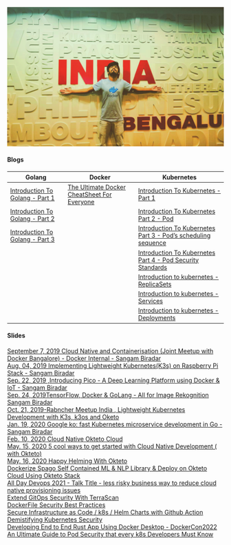 <img src="https://raw.githubusercontent.com/sangam14/sangam14/master/assets/github-profile.png">


#### Blogs
| Golang                                                                                             | Docker                                                                                                                       | Kubernetes                                                                                                                                                    |
|----------------------------------------------------------------------------------------------------|------------------------------------------------------------------------------------------------------------------------------|---------------------------------------------------------------------------------------------------------------------------------------------------------------|
| [Introduction To Golang - Part 1](https://blog.cloudnativefolks.org/introduction-to-golang-part-1) | [The Ultimate Docker CheatSheet For Everyone](https://blog.cloudnativefolks.org/the-ultimate-docker-cheatsheet-for-everyone) | [Introduction To Kubernetes - Part 1](https://blog.cloudnativefolks.org/introduction-to-kubernetes-part-1)                                                    |
| [Introduction To Golang - Part 2](https://blog.cloudnativefolks.org/introduction-to-golang-part-2) |                                                                                                                              | [Introduction To Kubernetes Part 2 - Pod](https://blog.cloudnativefolks.org/introduction-to-kubernetes-part-2-pod)                                            |
| [Introduction To Golang - Part 3](https://blog.cloudnativefolks.org/introduction-to-golang-part-3) |                                                                                                                              | [Introduction To Kubernetes Part 3 - Pod’s scheduling sequence](https://blog.cloudnativefolks.org/introduction-to-kubernetes-part-3-pods-scheduling-sequence) |
|                                                                                                    |                                                                                                                              | [Introduction To Kubernetes Part 4 - Pod Security Standards](https://blog.cloudnativefolks.org/introduction-to-kubernetes-part-4-pod-security-standards)      |
|                                                                                                    |                                                                                                                              | [Introduction to kubernetes - ReplicaSets](https://blog.cloudnativefolks.org/introduction-to-kubernetes-replicasets)                                          |
|                                                                                                    |                                                                                                                              | [Introduction to kubernetes - Services](https://blog.cloudnativefolks.org/introduction-to-kubernetes-services)                                                |
|                                                                                                    |                                                                                                                              | [Introduction to kubernetes - Deployments](https://blog.cloudnativefolks.org/introduction-to-kubernetes-deployments )                                         |


#### Slides 

[September 7, 2019 Cloud Native and Containerisation (Joint Meetup with Docker Bangalore) - Docker Internal - Sangam Biradar](https://www.slideshare.net/sangambiradar370/september-7-2019-cloud-native-and-containerisation-joint-meetup-with-docker-bangalore-docker-internal-sangam-biradar) <br>
[ Aug. 04, 2019 Implementing Lightweight Kubernetes(K3s) on Raspberry Pi Stack - Sangam Biradar](https://www.slideshare.net/sangambiradar370/implementing-lightweight-kubernetesk3s-on-raspberry-pi-stack-sangam-biradar)<br>
[Sep. 22, 2019 ,Introducing Pico - A Deep Learning Platform using Docker & IoT - Sangam Biradar
](https://www.slideshare.net/sangambiradar370/introducing-pico-a-deep-learning-platform-using-docker-iot-sangam-biradar)<br>
[Sep. 24, 2019TensorFlow, Docker & GoLang - All for Image Rekognition Sangam Biradar](https://www.slideshare.net/sangambiradar370/tensorflow-docker-golang-all-for-image-rekognition-sangam-biradarengineitops)<br>
[Oct. 21, 2019-Rabncher Meetup India , Lightweight Kubernetes Development with K3s, k3os and Oketo](https://www.slideshare.net/sangambiradar370/rabncher-meetup-india-lightweight-kubernetes-development-with-k3s-k3os-and-oketo) <br>
[Jan. 19, 2020 Google ko: fast Kubernetes microservice development in Go - Sangam Biradar](https://www.slideshare.net/sangambiradar370/google-ko-fast-kubernetes-microservice-development-in-go-sangam-biradar-engineitops)<br>
[Feb. 10, 2020 Cloud Native Okteto Cloud](https://www.slideshare.net/sangambiradar370/cloud-native-okteto-cloud) <br> 
[May. 15, 2020 5 cool ways to get started with Cloud Native Development ( with Okteto)](https://www.slideshare.net/sangambiradar370/5-cool-ways-to-get-started-with-cloud-native-development-with-okteto) <br> 
[May. 16, 2020 Happy Helming With Okteto](https://www.slideshare.net/sangambiradar370/happy-helming-with-okteto) <br>
[Dockerize Spago Self Contained ML & NLP Library & Deploy on Okteto Cloud Using Okteto Stack](https://www.linkedin.com/in/sangambiradar/details/featured/1612179458750/single-media-viewer/)<br>
[All Day Devops 2021 - Talk Title - less risky business way to reduce cloud native provisioning issues](https://slides.com/sangambiradar/addo-sangambiradar)<br>
[Extend GitOps Security With TerraScan](https://slides.com/sangambiradar/extend-gitops-security-with-terrascan)<br>
[DockerFile Security Best Practices ](https://slides.com/sangambiradar/dockerfile-best-practices/fullscreen)<br>
[Secure Infrastructure as Code / k8s / Helm Charts with Github Action](https://slides.com/sangambiradar/iac-terrascan-github-action)<br>
[Demistifying Kubernetes Security](https://slides.com/sangambiradar/demistifying-kubernetes-security/fullscreen)<br>
[Developing End to End Rust App Using Docker Desktop - DockerCon2022](https://slides.com/sangambiradar/dockercon2022)<br>
[An Ultimate Guide to Pod Security that every k8s Developers Must Know](https://slides.com/sangambiradar/pod-security)<br>

